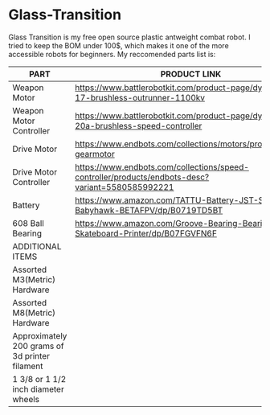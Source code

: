 # Glass-Transition

Glass Transition is my free open source plastic antweight combat robot.  I tried to keep the BOM under 100$, which makes it one of the more accessible robots for beginners.  My reccomended parts list is:

| PART | PRODUCT LINK |
|------|--------------|
| Weapon Motor | https://www.battlerobotkit.com/product-page/dys-d2822-17-brushless-outrunner-1100kv |
| Weapon Motor Controller | https://www.battlerobotkit.com/product-page/dys-xsd-20a-brushless-speed-controller |
| Drive Motor | https://www.endbots.com/collections/motors/products/n20-gearmotor |
| Drive Motor Controller | https://www.endbots.com/collections/speed-controller/products/endbots-desc?variant=5580585992221 |
| Battery | https://www.amazon.com/TATTU-Battery-JST-SYP-2P-Babyhawk-BETAFPV/dp/B0719TD5BT |
| 608 Ball Bearing | https://www.amazon.com/Groove-Bearing-Bearings-Skateboard-Printer/dp/B07FGVFN6F |
| ADDITIONAL ITEMS |
| Assorted M3(Metric) Hardware |
| Assorted M8(Metric) Hardware |
| Approximately 200 grams of 3d printer filament |
| 1 3/8 or 1 1/2 inch diameter wheels |
